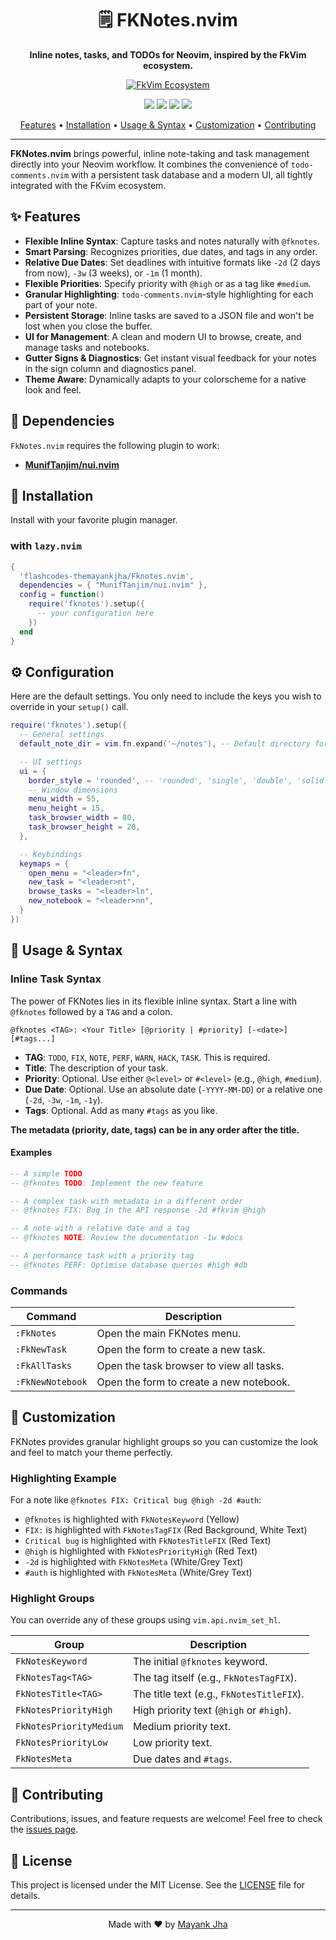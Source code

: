 <div align="center">

# 🗒️ FKNotes.nvim

**Inline notes, tasks, and TODOs for Neovim, inspired by the FkVim ecosystem.**

<a href="https://github.com/TheFlashCodes/FKvim">
  <img src="https://img.shields.io/badge/FkVim-Ecosystem-blueviolet.svg?style=for-the-badge&logo=data:image/svg+xml;base64,PHN2ZyB4bWxucz0iaHR0cDovL3d3dy53My5vcmcvMjAwMC9zdmciIHZpZXdCb3g9IjAgMCAyNCAyNCI+PHBhdGggZD0iTTkuODYgMy41bDIuNjcgMy43NEwxNC40OCAzLjVoMy41MkwxMiAxMy4yOCAzLjk4IDMuNWg5Ljg4ek0xMiAxNS4wNGwtMy44NyA1LjQ2aDcuNzVsLTMuODgtNS40NnoiIGZpbGw9IiNmZmYiLz48L3N2Zz4=" alt="FkVim Ecosystem"/>
</a>

</div>

<p align="center">
  <img src="https://img.shields.io/badge/Made%20with-Lua-blue.svg?style=for-the-badge&logo=lua" />
  <img src="https://img.shields.io/badge/Powered%20by-Neovim-green.svg?style=for-the-badge&logo=neovim" />
  <a href="https://github.com/flashcodes-themayankjha/Fknotes.nvim/stargazers"><img src="https://img.shields.io/github/stars/flashcodes-themayankjha/Fknotes.nvim?style=for-the-badge" /></a>
  <a href="https://github.com/flashcodes-themayankjha/Fknotes.nvim/blob/main/LICENSE"><img src="https://img.shields.io/github/license/flashcodes-themayankjha/Fknotes.nvim?style=for-the-badge" /></a>
</p>

<p align="center">
  <a href="#-features">Features</a> •
  <a href="#-installation">Installation</a> •
  <a href="#-usage--syntax">Usage & Syntax</a> •
  <a href="#-customization">Customization</a> •
  <a href="#-contributing">Contributing</a>
</p>

---

**FKNotes.nvim** brings powerful, inline note-taking and task management directly into your Neovim workflow. It combines the convenience of `todo-comments.nvim` with a persistent task database and a modern UI, all tightly integrated with the FKvim ecosystem.

## ✨ Features

-   **Flexible Inline Syntax**: Capture tasks and notes naturally with `@fknotes`.
-   **Smart Parsing**: Recognizes priorities, due dates, and tags in any order.
-   **Relative Due Dates**: Set deadlines with intuitive formats like `-2d` (2 days from now), `-3w` (3 weeks), or `-1m` (1 month).
-   **Flexible Priorities**: Specify priority with `@high` or as a tag like `#medium`.
-   **Granular Highlighting**: `todo-comments.nvim`-style highlighting for each part of your note.
-   **Persistent Storage**: Inline tasks are saved to a JSON file and won't be lost when you close the buffer.
-   **UI for Management**: A clean and modern UI to browse, create, and manage tasks and notebooks.
-   **Gutter Signs & Diagnostics**: Get instant visual feedback for your notes in the sign column and diagnostics panel.
-   **Theme Aware**: Dynamically adapts to your colorscheme for a native look and feel.

## 🧩 Dependencies

`FkNotes.nvim` requires the following plugin to work:

-   [**MunifTanjim/nui.nvim**](https://github.com/MunifTanjim/nui.nvim)

## 🚀 Installation

Install with your favorite plugin manager.

### with `lazy.nvim`

```lua
{
  'flashcodes-themayankjha/Fknotes.nvim',
  dependencies = { "MunifTanjim/nui.nvim" },
  config = function()
    require('fknotes').setup({
      -- your configuration here
    })
  end
}
```

## ⚙️ Configuration

Here are the default settings. You only need to include the keys you wish to override in your `setup()` call.

```lua
require('fknotes').setup({
  -- General settings
  default_note_dir = vim.fn.expand('~/notes'), -- Default directory for notes and tasks

  -- UI settings
  ui = {
    border_style = 'rounded', -- 'rounded', 'single', 'double', 'solid'
    -- Window dimensions
    menu_width = 55,
    menu_height = 15,
    task_browser_width = 80,
    task_browser_height = 20,
  },

  -- Keybindings
  keymaps = {
    open_menu = "<leader>fn",
    new_task = "<leader>nt",
    browse_tasks = "<leader>ln",
    new_notebook = "<leader>nn",
  }
})
```

## 📝 Usage & Syntax

### Inline Task Syntax

The power of FKNotes lies in its flexible inline syntax. Start a line with `@fknotes` followed by a `TAG` and a colon.

`@fknotes <TAG>: <Your Title> [@priority | #priority] [-<date>] [#tags...]`

-   **TAG**: `TODO`, `FIX`, `NOTE`, `PERF`, `WARN`, `HACK`, `TASK`. This is required.
-   **Title**: The description of your task.
-   **Priority**: Optional. Use either `@<level>` or `#<level>` (e.g., `@high`, `#medium`).
-   **Due Date**: Optional. Use an absolute date (`-YYYY-MM-DD`) or a relative one (`-2d`, `-3w`, `-1m`, `-1y`).
-   **Tags**: Optional. Add as many `#tags` as you like.

**The metadata (priority, date, tags) can be in any order after the title.**

#### Examples

```lua
-- A simple TODO
-- @fknotes TODO: Implement the new feature

-- A complex task with metadata in a different order
-- @fknotes FIX: Bug in the API response -2d #fkvim @high

-- A note with a relative date and a tag
-- @fknotes NOTE: Review the documentation -1w #docs

-- A performance task with a priority tag
-- @fknotes PERF: Optimise database queries #high #db
```

### Commands

| Command          | Description                   |
| ---------------- | ----------------------------- |
| `:FkNotes`       | Open the main FKNotes menu.   |
| `:FkNewTask`     | Open the form to create a new task. |
| `:FkAllTasks`    | Open the task browser to view all tasks. |
| `:FkNewNotebook` | Open the form to create a new notebook. |

## 🎨 Customization

FKNotes provides granular highlight groups so you can customize the look and feel to match your theme perfectly.

### Highlighting Example

For a note like `@fknotes FIX: Critical bug @high -2d #auth`:

-   `@fknotes` is highlighted with `FkNotesKeyword` (Yellow)
-   `FIX:` is highlighted with `FkNotesTagFIX` (Red Background, White Text)
-   `Critical bug` is highlighted with `FkNotesTitleFIX` (Red Text)
-   `@high` is highlighted with `FkNotesPriorityHigh` (Red Text)
-   `-2d` is highlighted with `FkNotesMeta` (White/Grey Text)
-   `#auth` is highlighted with `FkNotesMeta` (White/Grey Text)

### Highlight Groups

You can override any of these groups using `vim.api.nvim_set_hl`.

| Group                   | Description                                |
| ----------------------- | ------------------------------------------ |
| `FkNotesKeyword`        | The initial `@fknotes` keyword.            |
| `FkNotesTag<TAG>`       | The tag itself (e.g., `FkNotesTagFIX`).    |
| `FkNotesTitle<TAG>`     | The title text (e.g., `FkNotesTitleFIX`).  |
| `FkNotesPriorityHigh`   | High priority text (`@high` or `#high`).   |
| `FkNotesPriorityMedium` | Medium priority text.                      |
| `FkNotesPriorityLow`    | Low priority text.                         |
| `FkNotesMeta`           | Due dates and `#tags`.                     |

## 🤝 Contributing

Contributions, issues, and feature requests are welcome! Feel free to check the [issues page](https://github.com/flashcodes-themayankjha/Fknotes.nvim/issues).

## 📜 License

This project is licensed under the MIT License. See the [LICENSE](LICENSE) file for details.

---
<div align="center">
  Made with ❤️ by <a href="https://github.com/flashcodes-themayankjha">Mayank Jha</a>
</div>